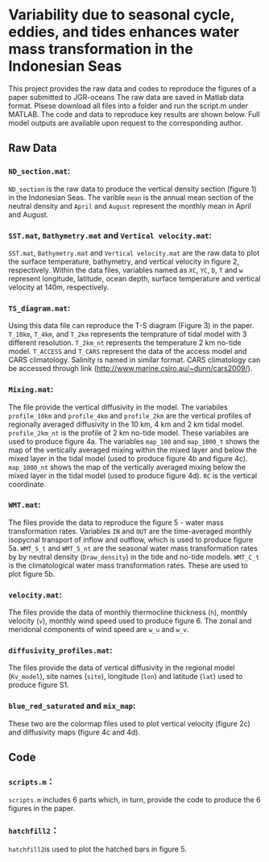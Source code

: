 # Variability due to seasonal cycle, eddies, and tides enhances water mass transformation in the Indonesian Seas
This project provides the raw data and codes to reproduce the figures of a paper submitted to JGR-oceans
The raw data are saved in Matlab data format. Plsese download all files into a folder and run the script.m under MATLAB. The code and data to reproduce key results are shown below. Full model outputs are available upon request to the corresponding author.

## Raw Data

### `ND_section.mat`:
 
`ND_section` is the raw data to produce the vertical density section (figure 1) in the Indonesian Seas. The varible `mean` is the annual mean section of the neutral density and `April` and `August` represent the monthly mean in April and August. 

### `SST.mat`, `Bathymetry.mat` and `Vertical velocity.mat`:
 
`SST.mat`, `Bathymetry.mat` and `Vertical velocity.mat` are the raw data to plot the surface temperature, bathymetry, and vertical velocity in figure 2, respectively. Within the data files, variables named as `XC`, `YC`, `D`, `T` and `w` represent longitude, latitude, ocean depth, surface temperature and vertical velocity at 140m, respectively. 

### `TS_diagram.mat`:

Using this data file can reproduce the T-S diagram (Figure 3) in the paper. `T_10km`, `T_4km`, and `T_2km` represents the temprature of tidal model with 3 different resolution. `T_2km_nt` represents the temperature 2 km no-tide model. `T_ACCESS` and `T_CARS` represent the data of the access model and CARS climatology. Salinity is named in similar format.
CARS climatology can be accessed through link (http://www.marine.csiro.au/~dunn/cars2009/).

### `Mixing.mat`:

The file provide the vertical diffusivity in the model. The variabiles `profile_10km` and `profile_4km` and `profile_2km` are the vertical profiles of regionally averaged diffusivity in the 10 km, 4 km and 2 km tidal model. `profile_2km_nt` is the profile of 2 km no-tide model. These variabiles are used to produce figure 4a. The variables `map_100` and `map_1000_t` shows the map of the vertically averaged mixing within the mixed layer and below the mixed layer in the tidal model (used to produce figure 4b and figure 4c). `map_1000_nt` shows the map of the vertically averaged mixing below the mixed layer in the tidal model (used to produce figure 4d). `RC` is the vertical coordinate.

### `WMT.mat`:

The files provide the data to reproduce the figure 5 - water mass transformation rates. Variables `IN` and `OUT` are the time-averaged monthly isopycnal transport of inflow and outflow, which is used to produce figure 5a. `WMT_S_t` and `WMT_S_nt` are the seasonal water mass transformation rates by by neutral density (`Draw_density`) in the tide and no-tide models. `WMT_C_t` is the climatological water mass transformation rates. These are used to plot figure 5b.

### `velocity.mat`:

The files provide the data of monthly thermocline thickness (`h`), monthly velocity (`v`), monthly wind speed used to produce figure 6. The zonal and meridonal components of wind speed are `w_u` and `w_v`.

### `diffusivity_profiles.mat`:

The files provide the data of vertical diffusivity in the regional model (`Kv_model`), site names (`site`), longitude (`lon`) and latitude (`lat`) used to produce figure S1.
### `blue_red_saturated` and `mix_map`:

These two are the colormap files used to plot vertical velocity (figure 2c) and diffusivity maps (figure 4c and 4d).

## Code

### `scripts.m`：

`scripts.m` includes 6 parts which, in turn, provide the code to produce the 6 figures in the paper.
### `hatchfill2`：
`hatchfill2`is used to plot the hatched bars in figure 5.
